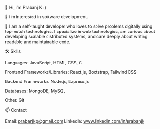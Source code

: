 👋 Hi, I’m Prabanj K :)

👀 I’m interested in software development.

🌱 I am a self-taught developer who loves to solve problems digitally using top-notch technologies. I specialize in web technologies, am curious about developing scalable distributed systems, and care deeply about writing readable and maintainable code.

🛠 Skills

Languages: JavaScript, HTML, CSS, C

Frontend Frameworks/Libraries: React.js, Bootstrap, Tailwind CSS

Backend Frameworks: Node.js, Express.js

Databases: MongoDB, MySQL

Other: Git


📫 Contact

Email: prabanjkp@gmail.com
LinkedIn: www.linkedin.com/in/prabanjk
